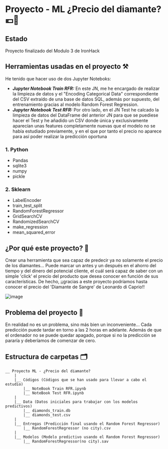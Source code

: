 # Proyecto - ML ¿Precio del diamante? 💶💎
## Estado
Proyecto finalizado del Modulo 3 de IronHack
## Herramientas usadas en el proyecto ⚒️

He tenido que hacer uso de dos Jupyter Noteboks: 
* ___Jupyter Notebook Train RFR:___ En este JN, me he encargado de realizar la limpieza de datos y el "Encoding Categorical Data" correspondiente del CSV extraído de una base de datos SQL, además por supuesto, del entrenamiento gracias al modelo Random Forest Regression.
* ___Jupyter Notebook Test RFR:___ Por otro lado, en el JN Test he calcado la limpieza de datos del DataFrame del anterior JN para que se puediese hacer el Test y he añadido un CSV donde única y exclusivamente aparecían unas features completamente nuevas que el modelo no se había estudiado previamente, y en el que por tanto el precio no aparece para así poder realizar la predicción oportuna

### 1. Python
* Pandas
* sqlite3
* numpy
* pickle
### 2. Sklearn
* LabelEncoder
* train_test_split
* RandomForestRegressor
* GridSearchCV
* RandomizedSearchCV
* make_regression
* mean_squared_error

## ¿Por qué este proyecto? 💭
Crear una herramienta que sea capaz de predecir ya no solamente el precio de los diamantes... Puede marcar un antes y un después en el ahorro del tiempo y del dinero del potencial cliente, el cuál será capaz de saber con un simple 'click' el precio del producto que desea conocer en función de sus características. De hecho, ¡¡gracias a este proyecto podríamos hasta conocer el precio del 'Diamante de Sangre' de Leonardo di Caprio!!

![image](https://www.telemadrid.es/2018/02/12/programas/cine/miercoles-Cine-Cortes-Diamantes-sangre_1984921523_4025198_640x360.png)

## Problema del proyecto 💩
En realidad no es un problema, sino más bien un inconveniente... Cada predicción puede tardar en torno a las 2 horas en adelante. Además de que el ordenador no se puede quedar apagado, porque si no la predicción se pararía y deberíamos de comenzar de cero.

## Estructura de carpetas 🗂️

```
__ Proyecto ML - ¿Precio del diamante?
    |
    |__ Códigos (Códigos que se han usado para llevar a cabo el estudio)
        |__ NoteBook Train RFR.ipynb
        |__ NoteBook Test RFR.ipynb
    |
    |__ Data (Datos iniciales para trabajar con los modelos predictivos)
        |__ diamonds_train.db
        |__ diamonds_test.csv
    |
    |__ Entregas (Predicción final usando el Random Forest Regressor)
        |__ RandomForestRegressor (no city).csv
    |
    |__ Modelos (Modelo predictivo usando el Random Forest Regressor)
        |__ RandomForestRegressor(no city).sav
```





